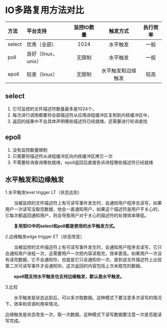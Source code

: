 # IO多路复用方法对比

| 方法   | 平台支持            | 监控IO数量 |      触发方式      | 执行效率 |
| :----- | :------------------ | :--------: | :----------------: | :------: |
| select | 优秀（全部）        |    1024    |      水平触发      |   一般   |
| poll   | 良好（linux，unix） |   无限制   |      水平触发      |   一般   |
| epoll  | 较差（linux）       |   无限制   | 水平触发和边缘触发 |   较高   |

## select

1. 它可监控的文件描述符数量最多是1024个，
2. 每次进行调用都要将全部描述符从应用进程缓冲区复制到内核缓冲区中，
3. 返回的结果中不会具体声明哪些描述符已经就绪，还需要进行轮询查找

## epoll

1. 没有监控数量限制
2. 只需要将描述符从进程缓冲区向内核缓冲区拷贝一次
3. 不需要轮询查询哪些就绪，epoll返回后直接告诉进程哪些描述符已经就绪

## 水平触发和边缘触发

1.水平触发level trigger LT（状态达到）

　　当被监控的文件描述符上有可读写事件发生时，会通知用户程序去读写，如果用户一次读写没取完数据，他会一直通知用户，如果这个描述符是用户不关心的，它每次都返回通知用户，则会导致用户对于关心的描述符的处理效率降低。

　　**复用型IO中的select和poll都是使用的水平触发方式。**

2.边缘触发edge trigger ET（状态改变）

　　当被监控的文件描述符上有可读写事件发生时，会通知用户程序去读写，它只会通知用户进程一次，这需要用户一次把内容读取完，效率更高。如果用户一次没有读完数据，它不会通知你，也就是它只会通知你一次，直到该文件描述符上出现第二次可读写事件才会通知你，这次返回的内容包括上次未取完的数据。

　　**epoll既支持水平触发也支持边缘触发，默认是水平触发。**

3.比较

　　水平触发是状态达到后，可以多次取数据。这种模式下要注意多次读写的情况下，效率和资源利用率情况。

​        边缘触发是状态改变一次，取一次数据。这种模式下读写数据要注意一次是否能读写完成。

